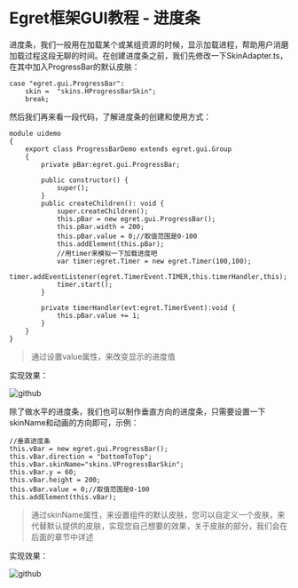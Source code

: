Egret框架GUI教程 - 进度条
===============

进度条，我们一般用在加载某个或某组资源的时候，显示加载进程，帮助用户消磨加载过程这段无聊的时间。在创建进度条之前，我们先修改一下SkinAdapter.ts，在其中加入ProgressBar的默认皮肤：

```
case "egret.gui.ProgressBar":
    skin =  "skins.HProgressBarSkin";
    break;
```

然后我们再来看一段代码，了解进度条的创建和使用方式：

```
module uidemo
{
    export class ProgressBarDemo extends egret.gui.Group
    {
        private pBar:egret.gui.ProgressBar;

        public constructor() {
            super();
        }
        public createChildren(): void {
            super.createChildren();
            this.pBar = new egret.gui.ProgressBar();
            this.pBar.width = 200;
            this.pBar.value = 0;//取值范围是0-100
            this.addElement(this.pBar);
            //用timer来模拟一下加载进度吧
            var timer:egret.Timer = new egret.Timer(100,100);
            timer.addEventListener(egret.TimerEvent.TIMER,this.timerHandler,this);
            timer.start();
        }

        private timerHandler(evt:egret.TimerEvent):void {
            this.pBar.value += 1;
        }
    }
}
```
> 通过设置value属性，来改变显示的进度值

实现效果：

![github](https://raw.githubusercontent.com/NeoGuo/html5-documents/master/egret-gui/images/pbar1.png "Egret")

除了做水平的进度条，我们也可以制作垂直方向的进度条，只需要设置一下skinName和动画的方向即可，示例：

```
//垂直进度条
this.vBar = new egret.gui.ProgressBar();
this.vBar.direction = "bottomToTop";
this.vBar.skinName="skins.VProgressBarSkin";
this.vBar.y = 60;
this.vBar.height = 200;
this.vBar.value = 0;//取值范围是0-100
this.addElement(this.vBar);
```
> 通过skinName属性，来设置组件的默认皮肤，您可以自定义一个皮肤，来代替默认提供的皮肤，实现您自己想要的效果，关于皮肤的部分，我们会在后面的章节中详述

实现效果：

![github](https://raw.githubusercontent.com/NeoGuo/html5-documents/master/egret-gui/images/pbar2.png "Egret")
